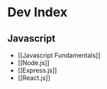 # Dev Index
## Javascript
- [[Javascript Fundamentals]]
- [[Node.js]]
- [[Express.js]]
- [[React.js]]

